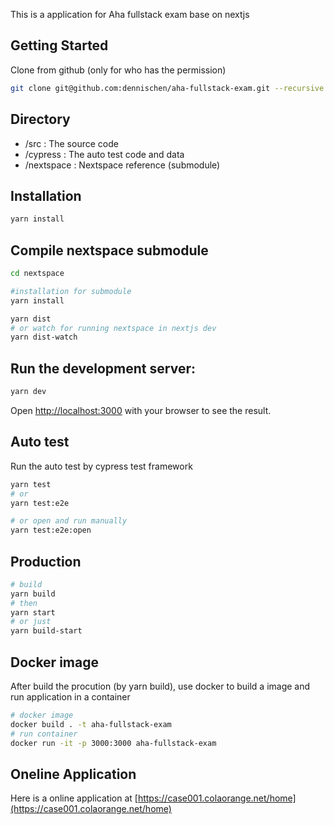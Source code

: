 
This is a application for Aha fullstack exam base on nextjs

## Getting Started
Clone from github (only for who has the permission)

```bash
git clone git@github.com:dennischen/aha-fullstack-exam.git --recursive
```

## Directory
 * /src : The source code
 * /cypress : The auto test code and data
 * /nextspace : Nextspace reference (submodule)

## Installation
 ```bash
yarn install
 ```

## Compile nextspace submodule
```bash
cd nextspace

#installation for submodule
yarn install

yarn dist
# or watch for running nextspace in nextjs dev
yarn dist-watch
```

## Run the development server:
```bash
yarn dev
```

Open [http://localhost:3000](http://localhost:3000) with your browser to see the result.

## Auto test
Run the auto test by cypress test framework

```bash
yarn test
# or
yarn test:e2e

# or open and run manually
yarn test:e2e:open
```

## Production

```bash
# build
yarn build
# then
yarn start
# or just
yarn build-start
```

## Docker image
After build the procution (by yarn build), use docker to build a image and run application in a container

```bash
# docker image
docker build . -t aha-fullstack-exam
# run container
docker run -it -p 3000:3000 aha-fullstack-exam
```

## Oneline Application
Here is a online application at [https://case001.colaorange.net/home](https://case001.colaorange.net/home)